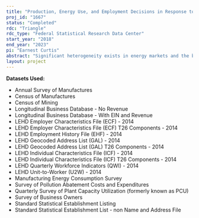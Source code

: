 ```yaml
---
title: "Production, Energy Use, and Employment Decisions in Response to Changes in Energy Production, Environmental Factors, and the Business Environment"
proj_id: "1667"
status: "Completed"
rdc: "Triangle"
rdc_type: "Federal Statistical Research Data Center"
start_year: "2018"
end_year: "2023"
pi: "Earnest Curtis"
abstract: "Significant heterogeneity exists in energy markets and the business environment across the United States. States and regions have adopted different strategies to address both the challenges of supplying electricity and the negative externalities associated with its production (e.g., emissions, pollutants). Variation in strategies leads to divergent energy market choices that differentially impact important economic outcomes. Theory suggests that plants facing variation in electricity prices should respond by adjusting output and employment, but it may be difficult to estimate the impact of electricity prices because they are often negotiated. Recent research finds that larger or better managed firms generally receive better prices than smaller or more poorly managed firms. We will use Census Bureau manufacturing and energy consumption data, together with matched employee-employer data from the Longitudinal Employer-Household Dynamics program, to assess the effects of energy market variation in relation to the following questions. How do plants adjust output and employment in response to changes in the business environment, changes in energy prices, and environmental shocks? Which types of workers are impacted by these adjustments, and do firms shift employment and output from plants located in regions that receive negative environmental or price shocks to plants located in regions that did not receive the shock? What firm and plant characteristics correlate with plant outcomes such as energy intensity and pollution intensity? What adjustments do plants and firms make in response to shocks (e.g., changes in the business environment, changes in energy prices, environmental shocks)? What plant characteristics correlate with the energy intensity, pollution intensity, and productivity of its production processes?"
layout: project
---
```


**Datasets Used:**

  - Annual Survey of Manufactures 
  - Census of Manufactures 
  - Census of Mining 
  - Longitudinal Business Database - No Revenue 
  - Longitudinal Business Database - With EIN and Revenue 
  - LEHD Employer Characteristics File (ECF) - 2014 
  - LEHD Employer Characteristics File (ECF) T26 Components - 2014 
  - LEHD Employment History File (EHF) - 2014 
  - LEHD Geocoded Address List (GAL) - 2014 
  - LEHD Geocoded Address List (GAL) T26 Components - 2014 
  - LEHD Individual Characteristics File (ICF) - 2014 
  - LEHD Individual Characteristics File (ICF) T26 Components - 2014 
  - LEHD Quarterly Workforce Indicators (QWI) - 2014 
  - LEHD Unit-to-Worker (U2W) - 2014 
  - Manufacturing Energy Consumption Survey 
  - Survey of Pollution Abatement Costs and Expenditures 
  - Quarterly Survey of Plant Capacity Utilization (formerly known as PCU) 
  - Survey of Business Owners 
  - Standard Statistical Establishment Listing 
  - Standard Statistical Establishment List - non Name and Address File 

